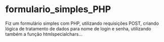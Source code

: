 # formulario_simples_PHP
Fiz um formulário simples com PHP, utilizando requisições POST, criando lógica de tratamento de dados para nome de login e senha, utilizando também a função htmlspecialchars...
